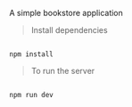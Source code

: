 A simple bookstore application

>Install dependencies
```

npm install

```
>To run the server 
```

npm run dev

```
